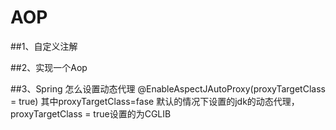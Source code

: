 # AOP

##1、自定义注解

##2、实现一个Aop


##3、Spring 怎么设置动态代理
@EnableAspectJAutoProxy(proxyTargetClass = true)
其中proxyTargetClass=fase 默认的情况下设置的jdk的动态代理，proxyTargetClass = true设置的为CGLIB
